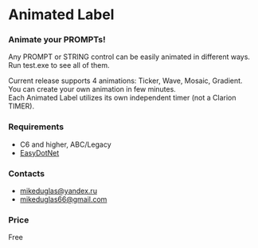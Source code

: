# Animated Label

### Animate your PROMPTs!
Any PROMPT or STRING control can be easily animated in different ways.  
Run test.exe to see all of them.  
  
Current release supports 4 animations: Ticker, Wave, Mosaic, Gradient.  
You can create your own animation in few minutes.  
Each Animated Label utilizes its own independent timer (not a Clarion TIMER).

### Requirements
- C6 and higher, ABC/Legacy
- [EasyDotNet](http://www.ingasoftplus.com/ProductDetail.php?ProductID=301)

### Contacts
- <mikeduglas@yandex.ru>
- <mikeduglas66@gmail.com>

### Price
Free